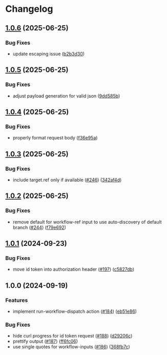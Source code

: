 # Changelog

## [1.0.6](https://github.com/abinnovision/actions/compare/run-workflow-dispatch-source-v1.0.5...run-workflow-dispatch-source-v1.0.6) (2025-06-25)


### Bug Fixes

* update escaping issue ([b2b3d30](https://github.com/abinnovision/actions/commit/b2b3d301e1ffee035e4c4bf71502b4607423baa9))

## [1.0.5](https://github.com/abinnovision/actions/compare/run-workflow-dispatch-source-v1.0.4...run-workflow-dispatch-source-v1.0.5) (2025-06-25)


### Bug Fixes

* adjust payload generation for valid json ([9dd585b](https://github.com/abinnovision/actions/commit/9dd585b2cf780fe11c591140f340d8c26d89bbba))

## [1.0.4](https://github.com/abinnovision/actions/compare/run-workflow-dispatch-source-v1.0.3...run-workflow-dispatch-source-v1.0.4) (2025-06-25)


### Bug Fixes

* properly format request body ([f36e95a](https://github.com/abinnovision/actions/commit/f36e95a2f5ef1500150314927417271f1452b340))

## [1.0.3](https://github.com/abinnovision/actions/compare/run-workflow-dispatch-source-v1.0.2...run-workflow-dispatch-source-v1.0.3) (2025-06-25)


### Bug Fixes

* include target.ref only if available ([#246](https://github.com/abinnovision/actions/issues/246)) ([342af4d](https://github.com/abinnovision/actions/commit/342af4d4ff01104371514a5a12f4c5d80233cf47))

## [1.0.2](https://github.com/abinnovision/actions/compare/run-workflow-dispatch-source-v1.0.1...run-workflow-dispatch-source-v1.0.2) (2025-06-25)


### Bug Fixes

* remove default for workflow-ref input to use auto-discovery of default branch ([#244](https://github.com/abinnovision/actions/issues/244)) ([f79e692](https://github.com/abinnovision/actions/commit/f79e692190442c11b495839b666c73b23d97b431))

## [1.0.1](https://github.com/abinnovision/actions/compare/run-workflow-dispatch-source-v1.0.0...run-workflow-dispatch-source-v1.0.1) (2024-09-23)


### Bug Fixes

* move id token into authorization header ([#197](https://github.com/abinnovision/actions/issues/197)) ([c5827db](https://github.com/abinnovision/actions/commit/c5827db834ef70e8e1c6205c9896856d76ea7a92))

## 1.0.0 (2024-09-19)


### Features

* implement run-workflow-dispatch action ([#184](https://github.com/abinnovision/actions/issues/184)) ([eb51e86](https://github.com/abinnovision/actions/commit/eb51e86774d411f67b61ecdb9f01bc1c631d1078))


### Bug Fixes

* hide curl progress for id token request ([#188](https://github.com/abinnovision/actions/issues/188)) ([d29206c](https://github.com/abinnovision/actions/commit/d29206c69c8833ae71d19c0029d67ffc5f1a9c2f))
* prettify output ([#187](https://github.com/abinnovision/actions/issues/187)) ([ff6fc06](https://github.com/abinnovision/actions/commit/ff6fc06794cdeb6f08e824d8d42ce4073025e0a9))
* use single quotes for workflow-inputs ([#186](https://github.com/abinnovision/actions/issues/186)) ([368fb7c](https://github.com/abinnovision/actions/commit/368fb7c1937ca3536b611b3d3192891654630154))
